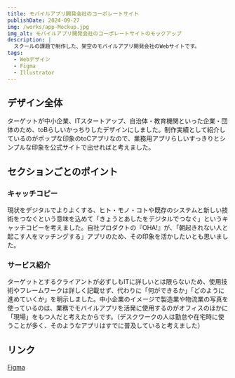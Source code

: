 ```yaml
---
title: モバイルアプリ開発会社のコーポレートサイト
publishDate: 2024-09-27
img: /works/app-Mockup.jpg
img_alt: モバイルアプリ開発会社のコーポレートサイトのモックアップ
description: |
  スクールの課題で制作した、架空のモバイルアプリ開発会社のWebサイトです。
tags:
  - Webデザイン
  - Figma
  - Illustrator
---
```


## デザイン全体

ターゲットが中小企業、ITスタートアップ、自治体・教育機関といった企業・団体のため、toBらしいかっちりしたデザインにしました。制作実績として紹介しているのがポップな印象のtoCアプリなので、業務用アプリらしいすっきりとシンプルな印象を公式サイトで出せればと考えました。

## セクションごとのポイント



### キャッチコピー
現状をデジタルでよりよくする、ヒト・モノ・コトや既存のシステムと新しい技術をつなぐという意味を込めて「きょうとあしたをデジタルでつなぐ」というキャッチコピーを考えました。自社プロダクトの『OHA!』が、「朝起きれない人と起こす人をマッチングする」アプリのため、その印象を活かしたいとも思いました。

### サービス紹介
ターゲットとするクライアントが必ずしもITに詳しいとは限らないため、使用技術やフレームワークは詳しく記載せず、代わりに「何ができるか」「どのように進めていくか」を明示しました。中小企業のイメージで製造業や物流業の写真を使っているのは、業務でモバイルアプリを活発に使用するのがオフィスのほかに「現場」をもつ人だと考えたからです。（デスクワークの人は勤怠や在宅時に使うことが多く、そのようなアプリはすでに普及していると考えました）

## リンク

[Figma](https://www.figma.com/design/PoEaQuozlxp5uAz3WiW02D/App-Developer-Revised?node-id=2008-149&t=9XnGrMyEh6PLIb7Z-1)
